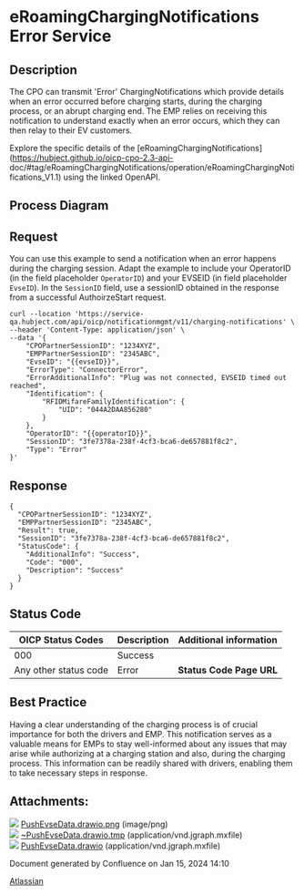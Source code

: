 # eRoamingChargingNotifications Error Service

## Description

The CPO can transmit 'Error' ChargingNotifications which provide details when
an error occurred before charging starts, during the charging process, or an
abrupt charging end. The EMP relies on receiving this notification to
understand exactly when an error occurs, which they can then relay to their EV
customers.

Explore the specific details of the
[eRoamingChargingNotifications](https://hubject.github.io/oicp-cpo-2.3-api-
doc/#tag/eRoamingChargingNotifications/operation/eRoamingChargingNotifications_V1.1)
using the linked OpenAPI.

## Process Diagram

## Request

You can use this example to send a notification when an error happens during
the charging session. Adapt the example to include your OperatorID (in the
field placeholder `OperatorID`) and your EVSEID (in field placeholder
`EvseID`). In the `SessionID` field, use a sessionID obtained in the response
from a successful AuthoirzeStart request.

    
    
    curl --location 'https://service-qa.hubject.com/api/oicp/notificationmgmt/v11/charging-notifications' \
    --header 'Content-Type: application/json' \
    --data '{
        "CPOPartnerSessionID": "1234XYZ",
        "EMPPartnerSessionID": "2345ABC",
        "EvseID": "{{evseID}}",
        "ErrorType": "ConnectorError",
        "ErrorAdditionalInfo": "Plug was not connected, EVSEID timed out reached",
        "Identification": {
            "RFIDMifareFamilyIdentification": {
                "UID": "044A2DAA856280"
            }
        },
        "OperatorID": "{{operatorID}}",
        "SessionID": "3fe7378a-238f-4cf3-bca6-de657881f8c2",
        "Type": "Error"
    }'

## Response

    
    
    {
      "CPOPartnerSessionID": "1234XYZ",
      "EMPPartnerSessionID": "2345ABC",
      "Result": true,
      "SessionID": "3fe7378a-238f-4cf3-bca6-de657881f8c2",
      "StatusCode": {
        "AdditionalInfo": "Success",
        "Code": "000",
        "Description": "Success"
      }
    }

## Status Code

| OICP Status Codes | Description | Additional information |
| ----------------- | ----------- | ----------------------
| 000               | Success     |                        |
| Any other status code | Error   |  **Status Code Page URL** |

  
## Best Practice

Having a clear understanding of the charging process is of crucial importance
for both the drivers and EMP. This notification serves as a valuable means for
EMPs to stay well-informed about any issues that may arise while authorizing
at a charging station and also, during the charging process. This information
can be readily shared with drivers, enabling them to take necessary steps in
response.

## Attachments:

![](images/icons/bullet_blue.gif)
[PushEvseData.drawio.png](attachments/3626500774/3626500786.png) (image/png)  
![](images/icons/bullet_blue.gif)
[~PushEvseData.drawio.tmp](attachments/3626500774/3626500789.tmp)
(application/vnd.jgraph.mxfile)  
![](images/icons/bullet_blue.gif)
[PushEvseData.drawio](attachments/3626500774/3626500792.drawio)
(application/vnd.jgraph.mxfile)  

Document generated by Confluence on Jan 15, 2024 14:10

[Atlassian](http://www.atlassian.com/)

